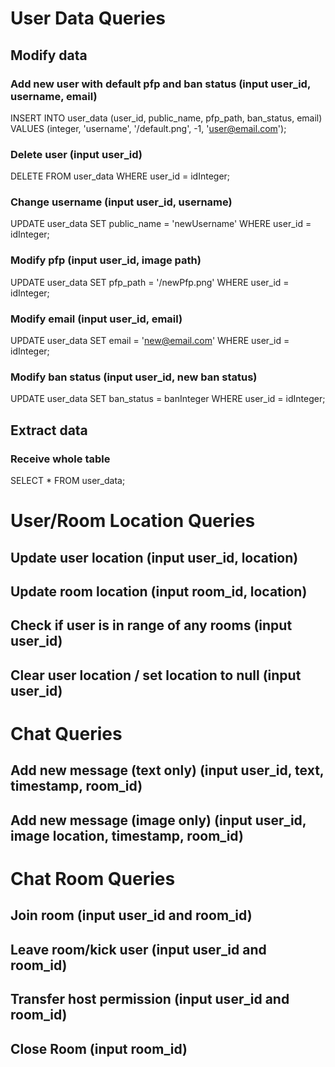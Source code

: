 # User Data Queries
## Modify data
### Add new user with default pfp and ban status (input user_id, username, email)
INSERT INTO user_data (user_id, public_name, pfp_path, ban_status, email)
VALUES (integer, 'username', '/default.png', -1, 'user@email.com');

### Delete user (input user_id)
DELETE FROM user_data
    WHERE user_id = idInteger;

### Change username (input user_id, username)
UPDATE user_data
    SET public_name = 'newUsername'
    WHERE user_id = idInteger;

### Modify pfp (input user_id, image path)
UPDATE user_data
    SET pfp_path = '/newPfp.png'
    WHERE user_id = idInteger;

### Modify email (input user_id, email)
UPDATE user_data
    SET email = 'new@email.com'
    WHERE user_id = idInteger;

### Modify ban status (input user_id, new ban status)
UPDATE user_data
    SET ban_status = banInteger
    WHERE user_id = idInteger;

## Extract data
### Receive whole table
SELECT * FROM user_data;


# User/Room Location Queries
## Update user location (input user_id, location)

## Update room location (input room_id, location)

## Check if user is in range of any rooms (input user_id)

## Clear user location / set location to null (input user_id)



# Chat Queries
## Add new message (text only) (input user_id, text, timestamp, room_id)


## Add new message (image only) (input user_id, image location, timestamp, room_id)


## 



# Chat Room Queries
## Join room (input user_id and room_id)


## Leave room/kick user (input user_id and room_id)


## Transfer host permission (input user_id and room_id)


## Close Room (input room_id)


